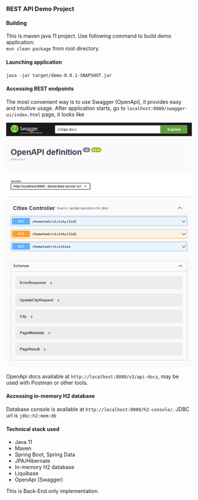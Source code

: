 ### REST API Demo Project

#### Building
This is maven java 11 project. Use following command to build demo application:  
`mvn clean package` from root directory.
#### Launching application
`java -jar target/demo-0.0.1-SNAPSHOT.jar`

#### Accessing REST endpoints
The most convenient way is to use Swagger (OpenApi), it provides easy and intuitive usage. 
After application starts, go to `localhost:8080/swagger-ui/index.html` page, it looks like

![Swagger UI screenshot](SwaggerUI.png "Swagger UI screenshot")

OpenApi docs available at `http://localhost:8080/v3/api-docs`, may be used with Postman or other tools.

#### Accessing in-memory H2 database
Database console is available at `http://localhost:8080/h2-console/`.
JDBC url is `jdbc:h2:mem:db`

#### Technical stack used
- Java 11
- Maven
- Spring Boot, Spring Data
- JPA/Hibernate
- In-memory H2 database
- Liquibase
- OpenApi (Swagger)

This is Back-End only implementation.


